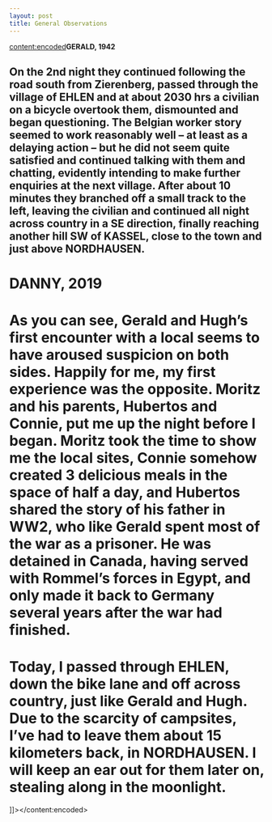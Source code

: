 ```yaml
---
layout: post
title: General Observations
---
```

<content:encoded><![CDATA[&nbsp;<h2 style="white-space:pre-wrap;"><strong>GERALD, 1942</strong></h2><h2 style="white-space:pre-wrap;">On the 2nd night they continued following the road south from Zierenberg, passed through the village of EHLEN and at about 2030 hrs a civilian on a bicycle overtook them, dismounted and began questioning. The Belgian worker story seemed to work reasonably well – at least as a delaying action – but he did not seem quite satisfied and continued talking with them and chatting, evidently intending to make further enquiries at the next village. After about 10 minutes they branched off a small track to the left, leaving the civilian and continued all night across country in a SE direction, finally reaching another hill SW of KASSEL, close to the town and just above NORDHAUSEN.</h2><h1 style="white-space:pre-wrap;"><strong>DANNY, 2019</strong></h1><h1 style="white-space:pre-wrap;">As you can see, Gerald and Hugh’s first encounter with a local seems to have aroused suspicion on both sides. Happily for me, my first experience was the opposite. Moritz and his parents, Hubertos and Connie, put me up the night before I began. Moritz took the time to show me the local sites, Connie somehow created 3 delicious meals in the space of half a day, and Hubertos shared the story of his father in WW2, who like Gerald spent most of the war as a prisoner. He was detained in Canada, having served with Rommel’s forces in Egypt, and only made it back to Germany several years after the war had finished.</h1><h1 style="white-space:pre-wrap;">Today, I passed through EHLEN, down the bike lane and off across country, just like Gerald and Hugh. Due to the scarcity of campsites, I’ve had to leave them about 15 kilometers back, in NORDHAUSEN. I will keep an ear out for them later on, stealing along in the moonlight.</h1>]]></content:encoded>
